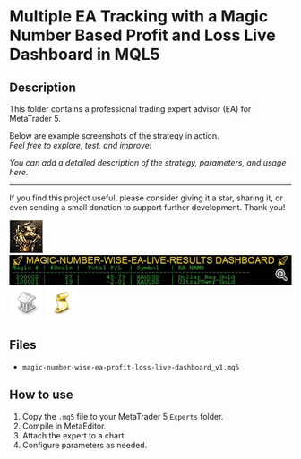 # Multiple EA Tracking with a Magic Number Based Profit and Loss Live Dashboard in MQL5

## Description
This folder contains a professional trading expert advisor (EA) for MetaTrader 5.

Below are example screenshots of the strategy in action.  
*Feel free to explore, test, and improve!*

*You can add a detailed description of the strategy, parameters, and usage here.*

---

If you find this project useful, please consider giving it a star, sharing it, or even sending a small donation to support further development. Thank you!

![Screenshot](67b73cb7-9a59.jpg)
![Screenshot](Dashboard-Results__1.jpg)
![Screenshot](library.png)
![Screenshot](script.png)

## Files
- `magic-number-wise-ea-profit-loss-live-dashboard_v1.mq5`

## How to use
1. Copy the `.mq5` file to your MetaTrader 5 `Experts` folder.
2. Compile in MetaEditor.
3. Attach the expert to a chart.
4. Configure parameters as needed.
